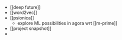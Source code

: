- [[deep future]]
- [[word2vec]]
- [[psionica]]
	- explore ML possibilities in agora wrt [[m-prime]]
- [[project snapshot]]
-


